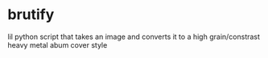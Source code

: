 # brutify
lil python script that takes an image and converts it to a high grain/constrast heavy metal abum cover style
